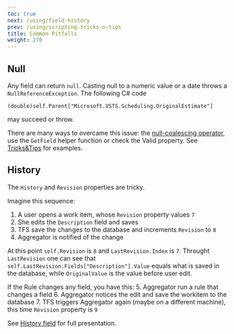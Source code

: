 ```yaml
---
toc: true
next: /using/field-history
prev: /using/scripting-tricks-n-tips
title: Common Pitfalls
weight: 270
---
```


## Null

Any field can return `null`. Casting null to a numeric value or a date throws a `NullReferenceException`.
The following C# code
```
(double)self.Parent["Microsoft.VSTS.Scheduling.OriginalEstimate"]
```
may succeed or throw.

There are many ways to overcame this issue: the [null-coalescing operator](https://msdn.microsoft.com/en-us/library/ms173224.aspx), use the `GetField` helper function or check the Valid property.
See [Tricks&Tips](/using/scripting-tricks-n-tips) for examples.

## History

The `History` and `Revision` properties are tricky.

Imagine this sequence:
 1. A user opens a work item, whose `Revision` property values `7`
 2. She edits the `Description` field and saves
 3. TFS save the changes to the database and increments `Revision` to `8`
 4. Aggregator is notified of the change

At this point `self.Revision` is `8` and `LastRevision.Index` is `7`. Throught `LastRevision` one can see that `self.LastRevision.Fields["Description"].Value` equals what is saved in the database, while `OriginalValue` is the value before user edit.

If the Rule changes any field, you have this:
 5. Aggregator run a rule that changes a field
 6. Aggregator notices the edit and save the workitem to the database
 7. TFS triggers Aggregator again (maybe on a different machine), this time `Revision` property is `9`
 
See [History field](/using/field-history) for full presentation.

